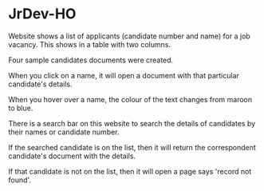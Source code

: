 # JrDev-HO
Website shows a list of applicants (candidate number and name) for a job vacancy. 
This shows in a table with two columns. 

Four sample candidates documents were created. 

When you click on a name, it will open a document with that particular candidate's details.

When you hover over a name, the colour of the text changes from maroon to blue. 

There is a search bar on this website to search the details of candidates by their names or candidate number.

If the searched candidate is on the list, then it will return the correspondent candidate's document with the details.

If that candidate is not on the list, then it will open a page says 'record not found'.

